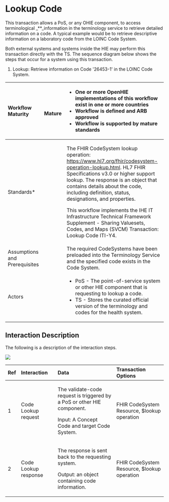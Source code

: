 # Lookup Code

This transaction allows a PoS, or any OHIE component, to access terminological _\*\*_information in the terminology service to retrieve detailed information on a code. A typical example would be to retrieve descriptive information on a laboratory code from the LOINC Code System.

Both external systems and systems inside the HIE may perform this transaction directly with the TS. The sequence diagram below shows the steps that occur for a system using this transaction.

1. Lookup: Retrieve information on Code '26453-1' in the LOINC Code System.

<table>
  <thead>
    <tr>
      <th style="text-align:left">Workflow Maturity</th>
      <th style="text-align:left">
        <p>
          <img src="https://lh5.googleusercontent.com/Vp6XBRGu-U_Dmd5EKNpCZvEEum0CxOcHOj9NgHh8UMMNLMlXHmLcUE_YWueDRr4uqWLzpPfzSBLJ2k33XQIelLypjQ4wyrD17-t33GtLa8fFxW9AYDvXhiJmBl4VaLgKDg"
          alt/>
        </p>
        <p> <b>Mature</b>
        </p>
      </th>
      <th style="text-align:left">
        <ul>
          <li><b>One or more OpenHIE implementations of this workflow exist in one or more countries</b>
          </li>
          <li><b>Workflow is defined and ARB approved</b>
          </li>
          <li><b>Workflow is supported by mature standards</b>
          </li>
        </ul>
      </th>
    </tr>
  </thead>
  <tbody>
    <tr>
      <td style="text-align:left">Standards*</td>
      <td style="text-align:left"></td>
      <td style="text-align:left">
        <p>The FHIR CodeSystem lookup operation: <a href="https://www.hl7.org/fhir/codesystem-operation-lookup.html">https://www.hl7.org/fhir/codesystem-operation-lookup.html</a>.
          HL7 FHIR Specifications v3.0 or higher support lookup. The response is
          an object that contains details about the code, including definition, status,
          designations, and properties.</p>
        <p>This workflow implements the IHE IT Infrastructure Technical Framework
          Supplement - Sharing Valuesets, Codes, and Maps (SVCM) Transaction: Lookup
          Code ITI-Y4.</p>
      </td>
    </tr>
    <tr>
      <td style="text-align:left">Assumptions and Prerequisites</td>
      <td style="text-align:left"></td>
      <td style="text-align:left">The required CodeSystems have been preloaded into the Terminology Service
        and the specified code exists in the Code System.</td>
    </tr>
    <tr>
      <td style="text-align:left">Actors</td>
      <td style="text-align:left"></td>
      <td style="text-align:left">
        <ul>
          <li>PoS - The point-of-service system or other HIE component that is requesting
            to lookup a code.</li>
          <li>TS - Stores the curated official version of the terminology and codes
            for the health system.</li>
        </ul>
      </td>
    </tr>
  </tbody>
</table>

## Interaction Description

The following is a description of the interaction steps.

![](https://lh4.googleusercontent.com/IVUu_eE18fSlBI25iBniQ7y4DPM7qCbf8_30UqeFWSWl-DNM8FdYCzAIqRnBsMJMcogU1GbsA0VjBplO4eTX9cushkPFDEHoefAUp4vyMdHlqlnI2OT3rx7XFhl9FsZBXQ)

<table>
  <thead>
    <tr>
      <th style="text-align:left">Ref</th>
      <th style="text-align:left">Interaction</th>
      <th style="text-align:left">Data</th>
      <th style="text-align:left">Transaction Options</th>
    </tr>
  </thead>
  <tbody>
    <tr>
      <td style="text-align:left">1</td>
      <td style="text-align:left">Code Lookup request</td>
      <td style="text-align:left">
        <p>The validate-code request is triggered by a PoS or other HIE component.</p>
        <p>Input: A Concept Code and target Code System.</p>
      </td>
      <td style="text-align:left">FHIR CodeSystem Resource, $lookup operation</td>
    </tr>
    <tr>
      <td style="text-align:left">2</td>
      <td style="text-align:left">Code Lookup response</td>
      <td style="text-align:left">
        <p>The response is sent back to the requesting system.</p>
        <p>Output: an object containing code information.</p>
      </td>
      <td style="text-align:left">FHIR CodeSystem Resource, $lookup operation</td>
    </tr>
  </tbody>
</table>

